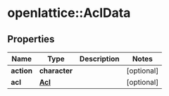 # openlattice::AclData

## Properties
Name | Type | Description | Notes
------------ | ------------- | ------------- | -------------
**action** | **character** |  | [optional] 
**acl** | [**Acl**](acl.md) |  | [optional] 


